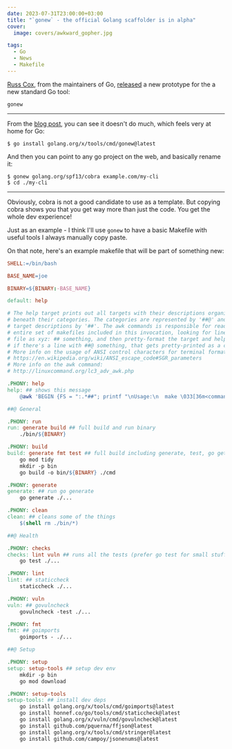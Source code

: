 ```yaml
---
date: 2023-07-31T23:00:00+03:00
title: "`gonew` - the official Golang scaffolder is in alpha"
cover: 
  image: covers/awkward_gopher.jpg

tags:
  - Go
  - News
  - Makefile
---
```


[Russ Cox](https://github.com/rsc),
from the maintainers of Go, [released](https://github.com/golang/go/discussions/61669)
a new prototype for the a new standard Go tool: 

`gonew`

---

From the [blog post](https://go.dev/blog/gonew), you can see it doesn't do much,
which feels very at home for Go:

```shell
$ go install golang.org/x/tools/cmd/gonew@latest
```

And then you can point to any go project on the web, and basically rename it:


```shell
$ gonew golang.org/spf13/cobra example.com/my-cli
$ cd ./my-cli
```

---

Obviously, cobra is not a good candidate to use as a template. But copying cobra
shows you that you get way more than just the code. You get the whole dev experience!

Just as an example - I think I'll use `gonew` to have a basic Makefile with useful tools
I always manually copy paste.

On that note, here's an example makefile that will be part of something new:

```makefile
SHELL:=/bin/bash

BASE_NAME=joe

BINARY=${BINARY:-BASE_NAME}

default: help

# The help target prints out all targets with their descriptions organized
# beneath their categories. The categories are represented by '##@' and the
# target descriptions by '##'. The awk commands is responsible for reading the
# entire set of makefiles included in this invocation, looking for lines of the
# file as xyz: ## something, and then pretty-format the target and help. Then,
# if there's a line with ##@ something, that gets pretty-printed as a category.
# More info on the usage of ANSI control characters for terminal formatting:
# https://en.wikipedia.org/wiki/ANSI_escape_code#SGR_parameters
# More info on the awk command:
# http://linuxcommand.org/lc3_adv_awk.php

.PHONY: help
help: ## shows this message
	@awk 'BEGIN {FS = ":.*##"; printf "\nUsage:\n  make \033[36m<command>\033[0m\n"} /^[a-zA-Z_0-9-]+:.*?##/ { printf "  \033[36m%-15s\033[0m %s\n", $$1, $$2 } /^##@/ { printf "\n\033[1m%s\033[0m\n", substr($$0, 5) } ' $(MAKEFILE_LIST)

##@ General

.PHONY: run
run: generate build ## full build and run binary
	./bin/${BINARY}

.PHONY: build 
build: generate fmt test ## full build including generate, test, go get
	go mod tidy
	mkdir -p bin
	go build -o bin/${BINARY} ./cmd

.PHONY: generate 
generate: ## run go generate
	go generate ./...

.PHONY: clean 
clean: ## cleans some of the things
	$(shell rm ./bin/*)

##@ Health

.PHONY: checks
checks: lint vuln ## runs all the tests (prefer go test for small stuff)
	go test ./...

.PHONY: lint
lint: ## staticcheck 
	staticcheck ./...

.PHONY: vuln
vuln: ## govulncheck
	govulncheck -test ./...

.PHONY: fmt
fmt: ## goimports
	goimports - ./... 

##@ Setup

.PHONY: setup
setup: setup-tools ## setup dev env
	mkdir -p bin
	go mod download

.PHONY: setup-tools
setup-tools: ## install dev deps 
	go install golang.org/x/tools/cmd/goimports@latest
	go install honnef.co/go/tools/cmd/staticcheck@latest
	go install golang.org/x/vuln/cmd/govulncheck@latest
	go install github.com/pquerna/ffjson@latest
	go install golang.org/x/tools/cmd/stringer@latest
	go install github.com/campoy/jsonenums@latest
```
 